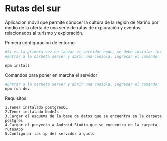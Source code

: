 # Rutas del sur
Aplicación móvil que permite conocer la cultura de la región de Nariño por medio de la oferta de una serie de rutas de exploración y eventos relacionados al turismo y exploración.

Primera configuracion de entorno
```bash
#Si es la primera vez en lanzar el servidor node, se debe instalar los paquetes así
#Entrar a la carpeta server y abrir una consola, ingresar el comando:

npm install
```

Comandos para poner en marcha el servidor

```bash
#Entrar a la carpeta server y abrir una consola, ingresar el comando:
npm run dev
```

Requisitos

```
1.Tener instalado postgresQL
2.Tener instalado NodeJs
3.Cargar el esquema de la base de datos que se encuentra en la carpeta postgres
4.Cargar el proyecto a Android Studio que se encuentra en la carpeta rutasApp
5.Configurar las ip del servidor a gusto
```
